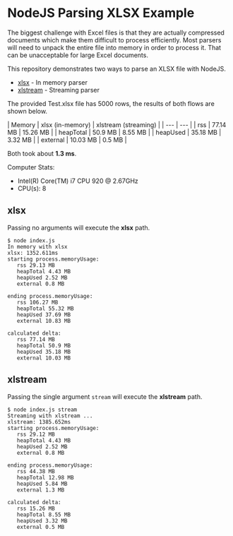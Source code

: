 # NodeJS Parsing XLSX Example

The biggest challenge with Excel files is that they are actually compressed documents which make them difficult to process efficiently. Most parsers will need to unpack the entire file into memory in order to process it. That can be unacceptable for large Excel documents. 

This repository demonstrates two ways to parse an XLSX file with NodeJS. 

* [xlsx](https://www.npmjs.com/package/xlsx) - In memory parser
* [xlstream](https://www.npmjs.com/package/xlstream) - Streaming parser

The provided Test.xlsx file has 5000 rows, the results of both flows are shown below. 

| Memory | xlsx (in-memory) | xlstream (streaming) | 
| --- | --- |
| rss | 77.14 MB | 15.26 MB |
| heapTotal | 50.9 MB | 8.55 MB |
| heapUsed | 35.18 MB | 3.32 MB |
| external | 10.03 MB | 0.5 MB |

Both took about **1.3 ms**. 

Computer Stats: 
* Intel(R) Core(TM) i7 CPU 920  @ 2.67GHz
* CPU(s): 8

## xlsx

Passing no arguments will execute the **xlsx** path.

```
$ node index.js 
In memory with xlsx
xlsx: 1352.611ms
starting process.memoryUsage:
   rss 29.13 MB
   heapTotal 4.43 MB
   heapUsed 2.52 MB
   external 0.8 MB

ending process.memoryUsage:
   rss 106.27 MB
   heapTotal 55.32 MB
   heapUsed 37.69 MB
   external 10.83 MB

calculated delta:
   rss 77.14 MB
   heapTotal 50.9 MB
   heapUsed 35.18 MB
   external 10.03 MB
```

## xlstream

Passing the single argument `stream` will execute the **xlstream** path.

```
$ node index.js stream
Streaming with xlstream ...
xlstream: 1385.652ms
starting process.memoryUsage:
   rss 29.12 MB
   heapTotal 4.43 MB
   heapUsed 2.52 MB
   external 0.8 MB

ending process.memoryUsage:
   rss 44.38 MB
   heapTotal 12.98 MB
   heapUsed 5.84 MB
   external 1.3 MB

calculated delta:
   rss 15.26 MB
   heapTotal 8.55 MB
   heapUsed 3.32 MB
   external 0.5 MB
```